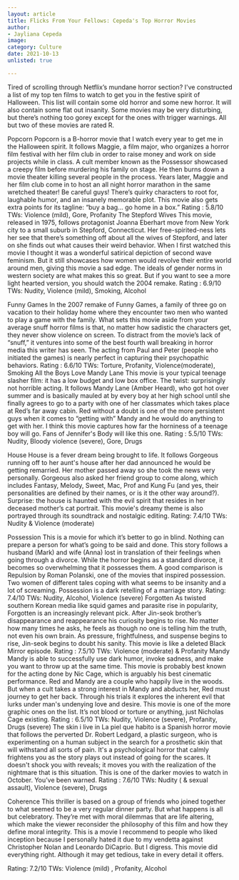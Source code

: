 ```yaml
---
layout: article
title: Flicks From Your Fellows: Cepeda's Top Horror Movies
author:
- Jayliana Cepeda
image: 
category: Culture
date: 2021-10-13
unlisted: true

---
```


Tired of scrolling through Netflix’s mundane horror section? I've constructed a list of my top ten films to watch to get you in the festive spirit of Halloween. This list will contain some old horror and some new horror. It will also contain some flat out insanity. Some movies may be very disturbing, but there’s nothing too gorey except for the ones with trigger warnings. All but two of these movies are rated R. 
 
Popcorn
Popcorn is a B-horror movie that I watch every year to get me in the Halloween spirit. It follows Maggie, a film major, who organizes a horror film festival with her film club in order to raise money and work on side projects while in class. A cult member known as the Possessor showcased a creepy film before murdering his family on stage. He then burns down a movie theater killing several people in the process. Years later, Maggie and her film club come in to host an all night horror marathon in the same wretched theater! Be careful guys! There’s quirky characters to root for, laughable humor, and an insanely memorable plot. This movie also gets extra points for its tagline: “buy a bag… go home in a box.” 
Rating :    5.8/10      TWs: Violence (mild), Gore, Profanity
 The Stepford Wives 
This movie, released in 1975, follows protagonist Joanna Eberhart move from New York city to a small suburb in Stepford, Connecticut. Her free-spirited-ness lets her see that there’s something off about all the wives of Stepford, and later on she finds out what causes their weird behavior. When I first watched this movie I thought it was a wonderful satirical depiction of second wave feminism. But it still showcases how women would revolve their entire world around men, giving this movie a sad edge. The ideals of gender norms in western society are what makes this so great. But if you want to see a more light hearted version, you should watch the 2004 remake.
Rating : 6.9/10      TWs: Nudity, Violence (mild), Smoking, Alcohol 

 Funny Games 
In the 2007 remake of Funny Games, a family of three go on vacation to their holiday home where they encounter two men who wanted to play a game with the family. What sets this movie aside from your average snuff horror films is that, no matter how sadistic the characters get, they never show violence on screen. To distract from the movie’s lack of “snuff,” it ventures into some of the best fourth wall breaking in horror media this writer has seen. The acting from Paul and Peter (people who initiated the games) is nearly perfect in capturing their psychopathic behaviors.
Rating : 6.6/10	TWs: Torture, Profanity, Violence(moderate), Smoking
 All the Boys Love Mandy Lane 
This movie is your typical teenage slasher film: it has a low budget and low box office. The twist: surprisingly not horrible acting. It follows Mandy Lane (Amber Heard), who got hot over summer and is basically mauled at by every boy at her high school until she finally agrees to go to a party with one of her classmates which takes place at Red’s far away cabin. Red without a doubt is one of the more persistent guys when it comes to “getting with” Mandy and he would do anything to get with her. I think this movie captures how far the horniness of a teenage boy will go. Fans of Jennifer's Body will like this one. 
Rating : 5.5/10	TWs: Nudity, Bloody violence (severe), Gore, Drugs 

 House 
House is a fever dream being brought to life. It follows Gorgeous running off to her aunt's house after her dad announced he would be getting remarried. Her mother passed away so she took the news very personally. Gorgeous also asked her friend group to come along, which includes Fantasy, Melody, Sweet, Mac, Prof and Kung Fu (and yes, their personalities are defined by their names, or is it the other way around?). Surprise: the house is haunted with the evil spirit that resides in her deceased mother’s cat portrait. This movie's dreamy theme is also portrayed through its soundtrack and nostalgic editing. 
Rating: 7.4/10	TWs: Nudity & Violence (moderate) 

 Possession 
This is a movie for which it’s better to go in blind. Nothing can prepare a person for what’s going to be said and done. This story follows a husband (Mark) and wife (Anna) lost in translation of their feelings when going through a divorce. While the horror begins as a standard divorce, it becomes so overwhelming that it possesses them. A good comparison is Repulsion by Roman Polanski, one of the movies that inspired possession. Two women of different tales coping with what seems to be insanity and a lot of screaming. Possession is a dark retelling of a marriage story.
Rating: 7.4/10         TWs: Nudity, Alcohol, Violence (severe) 
 Forgotten 
As twisted southern Korean media like squid games and parasite rise in popularity, Forgotten is an increasingly relevant pick. After Jin-seok brother’s disappearance and reappearance his curiosity begins to rise. No matter how many times he asks, he feels as though no one is telling him the truth, not even his own brain. As pressure, frightfulness, and suspense begins to rise, Jin-seok begins to doubt his sanity. This movie is like a deleted Black Mirror episode.
Rating : 7.5/10        TWs: Violence (moderate) & Profanity
Mandy 
Mandy is able to successfully use dark humor, invoke sadness, and make you want to throw up at the same time. This movie is probably best known for the acting done by Nic Cage, which is arguably his best cinematic performance. Red and Mandy are a couple who happily live in the woods. But when a cult takes a strong interest in Mandy and abducts her, Red must journey to get her back. Through his trials it explores the inherent evil that lurks under man's undenying love and desire. This movie is one of the more graphic ones on the list. It’s not blood or torture or anything, just Nicholas Cage existing.
Rating : 6.5/10      TWs: Nudity, Violence (severe), Profanity, Drugs (severe) 
The skin i live in 
La piel que habito is a Spanish horror movie that follows the perverted Dr. Robert Ledgard, a plastic surgeon, who is experimenting on a human subject in the search for a prosthetic skin that will withstand all sorts of pain. It's a psychological horror that calmly frightens you as the story plays out instead of going for the scares. It doesn't shock you with reveals; it moves you with the realization of the nightmare that is this situation. This is one of the darker movies to watch in October. You’ve been warned.
Rating : 7.6/10       TWs: Nudity ( & sexual assault), Violence (severe), Drugs 

 Coherence
This thriller is based on a group of friends who joined together to what seemed to be a very regular dinner party. But what happens is all but celebratory. They’re met with moral dilemmas that are life altering, which make the viewer reconsider the philosophy of this film and how they define moral integrity. This is a movie I recommend to people who liked inception because I personally hated it due to my vendetta against Christopher Nolan and Leonardo DiCaprio. But I digress. This movie did everything right. Although it may get tedious, take in every detail it offers.

Rating: 7.2/10    TWs: Violence (mild) , Profanity, Alcohol
